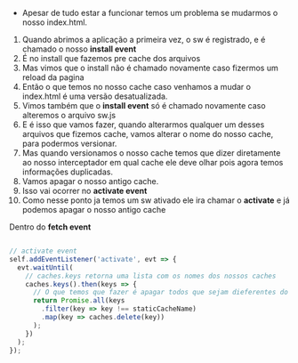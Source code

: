 - Apesar de tudo estar a funcionar temos um problema se mudarmos o nosso index.html.

1. Quando abrimos a aplicação a primeira vez, o sw é registrado, e é chamado o nosso **install event**
2. É no install que fazemos pre cache dos arquivos
3. Mas vimos que o install não é chamado novamente caso fizermos um reload da pagina
4. Então o que temos no nosso cache caso venhamos a mudar o index.html é uma versão desatualizada.
5. Vimos também que o **install event** só é chamado novamente caso alteremos o arquivo sw.js
6. E é isso que vamos fazer, quando alterarmos qualquer um desses arquivos que fizemos cache, vamos alterar o nome do nosso cache, para podermos versionar.
7. Mas quando versionamos o nosso cache temos que dizer diretamente ao nosso interceptador em qual cache ele deve olhar pois agora temos informações duplicadas.
8. Vamos apagar o nosso antigo cache.
9. Isso vai ocorrer no **activate event**
10. Como nesse ponto ja temos um sw ativado ele ira chamar o **activate** e já podemos apagar o nosso antigo cache

Dentro do **fetch event**

```javascript

// activate event
self.addEventListener('activate', evt => {
  evt.waitUntil(
    // caches.keys retorna uma lista com os nomes dos nossos caches
    caches.keys().then(keys => {
      // O que temos que fazer é apagar todos que sejam dieferentes do nosso que está versionado
      return Promise.all(keys
        .filter(key => key !== staticCacheName)
        .map(key => caches.delete(key))
      );
    })
  );
});

```